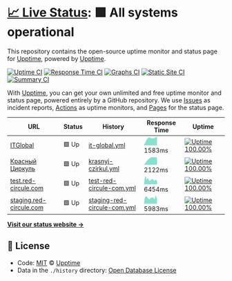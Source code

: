 # [📈 Live Status](https://upptime.github.io/upptime): <!--live status--> **🟩 All systems operational**

This repository contains the open-source uptime monitor and status page for [Upptime](https://upptime.js.org), powered by [Upptime](https://github.com/upptime/upptime).

[![Uptime CI](https://github.com/koj-co/upptime/workflows/Uptime%20CI/badge.svg)](https://github.com/koj-co/upptime/actions?query=workflow%3A%22Uptime+CI%22)
[![Response Time CI](https://github.com/koj-co/upptime/workflows/Response%20Time%20CI/badge.svg)](https://github.com/koj-co/upptime/actions?query=workflow%3A%22Response+Time+CI%22)
[![Graphs CI](https://github.com/koj-co/upptime/workflows/Graphs%20CI/badge.svg)](https://github.com/koj-co/upptime/actions?query=workflow%3A%22Graphs+CI%22)
[![Static Site CI](https://github.com/koj-co/upptime/workflows/Static%20Site%20CI/badge.svg)](https://github.com/koj-co/upptime/actions?query=workflow%3A%22Static+Site+CI%22)
[![Summary CI](https://github.com/koj-co/upptime/workflows/Summary%20CI/badge.svg)](https://github.com/koj-co/upptime/actions?query=workflow%3A%22Summary+CI%22)

With [Upptime](https://upptime.js.org), you can get your own unlimited and free uptime monitor and status page, powered entirely by a GitHub repository. We use [Issues](https://github.com/upptime/upptime/issues) as incident reports, [Actions](https://github.com/upptime/upptime/actions) as uptime monitors, and [Pages](https://upptime.github.io/upptime) for the status page.

<!--start: status pages-->
<!-- This summary is generated by Upptime (https://github.com/upptime/upptime) -->
<!-- Do not edit this manually, your changes will be overwritten -->

| URL                                                        | Status | History                                                                                                               | Response Time                                                                                 | Uptime                                                                                                                                                                                                                                          |
| ---------------------------------------------------------- | ------ | --------------------------------------------------------------------------------------------------------------------- | --------------------------------------------------------------------------------------------- | ----------------------------------------------------------------------------------------------------------------------------------------------------------------------------------------------------------------------------------------------- |
| [ITGlobal](https://itglobal.ru)                            | 🟩 Up  | [it-global.yml](https://github.com/ITGlobal/upptime/commits/master/history/it-global.yml)                             | <img alt="Response time graph" src="./graphs/it-global.png" height="20"> 1583ms               | [![Uptime 100.00%](https://img.shields.io/endpoint?url=https%3A%2F%2Fraw.githubusercontent.com%2FITGlobal%2Fupptime%2Fmaster%2Fapi%2Fit-global%2Fuptime.json)](https://upptime.github.io/upptime/history/it-global)                             |
| [Красный Циркуль](https://red-circule.com)                 | 🟩 Up  | [krasnyj-czirkul.yml](https://github.com/ITGlobal/upptime/commits/master/history/krasnyj-czirkul.yml)                 | <img alt="Response time graph" src="./graphs/krasnyj-czirkul.png" height="20"> 2122ms         | [![Uptime 100.00%](https://img.shields.io/endpoint?url=https%3A%2F%2Fraw.githubusercontent.com%2FITGlobal%2Fupptime%2Fmaster%2Fapi%2Fkrasnyj-czirkul%2Fuptime.json)](https://upptime.github.io/upptime/history/krasnyj-czirkul)                 |
| [test.red-circule.com](https://test.red-circule.com)       | 🟩 Up  | [test-red-circule-com.yml](https://github.com/ITGlobal/upptime/commits/master/history/test-red-circule-com.yml)       | <img alt="Response time graph" src="./graphs/test-red-circule-com.png" height="20"> 6454ms    | [![Uptime 100.00%](https://img.shields.io/endpoint?url=https%3A%2F%2Fraw.githubusercontent.com%2FITGlobal%2Fupptime%2Fmaster%2Fapi%2Ftest-red-circule-com%2Fuptime.json)](https://upptime.github.io/upptime/history/test-red-circule-com)       |
| [staging.red-circule.com](https://staging.red-circule.com) | 🟩 Up  | [staging-red-circule-com.yml](https://github.com/ITGlobal/upptime/commits/master/history/staging-red-circule-com.yml) | <img alt="Response time graph" src="./graphs/staging-red-circule-com.png" height="20"> 5983ms | [![Uptime 100.00%](https://img.shields.io/endpoint?url=https%3A%2F%2Fraw.githubusercontent.com%2FITGlobal%2Fupptime%2Fmaster%2Fapi%2Fstaging-red-circule-com%2Fuptime.json)](https://upptime.github.io/upptime/history/staging-red-circule-com) |

<!--end: status pages-->

[**Visit our status website →**](https://upptime.github.io/upptime)

## 📄 License

- Code: [MIT](./LICENSE) © [Upptime](https://upptime.js.org)
- Data in the `./history` directory: [Open Database License](https://opendatacommons.org/licenses/odbl/1-0/)
